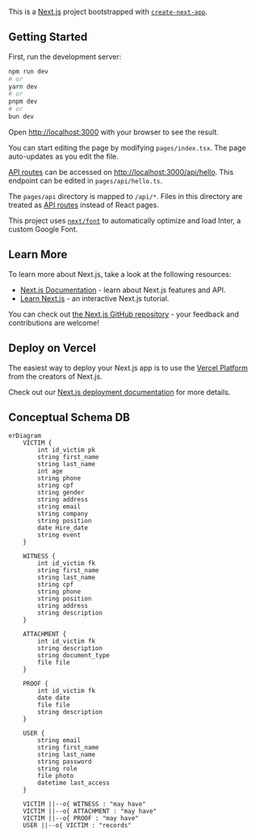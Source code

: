 This is a [Next.js](https://nextjs.org/) project bootstrapped with [`create-next-app`](https://github.com/vercel/next.js/tree/canary/packages/create-next-app).

## Getting Started

First, run the development server:

```bash
npm run dev
# or
yarn dev
# or
pnpm dev
# or
bun dev
```

Open [http://localhost:3000](http://localhost:3000) with your browser to see the result.

You can start editing the page by modifying `pages/index.tsx`. The page auto-updates as you edit the file.

[API routes](https://nextjs.org/docs/api-routes/introduction) can be accessed on [http://localhost:3000/api/hello](http://localhost:3000/api/hello). This endpoint can be edited in `pages/api/hello.ts`.

The `pages/api` directory is mapped to `/api/*`. Files in this directory are treated as [API routes](https://nextjs.org/docs/api-routes/introduction) instead of React pages.

This project uses [`next/font`](https://nextjs.org/docs/basic-features/font-optimization) to automatically optimize and load Inter, a custom Google Font.

## Learn More

To learn more about Next.js, take a look at the following resources:

- [Next.js Documentation](https://nextjs.org/docs) - learn about Next.js features and API.
- [Learn Next.js](https://nextjs.org/learn) - an interactive Next.js tutorial.

You can check out [the Next.js GitHub repository](https://github.com/vercel/next.js/) - your feedback and contributions are welcome!

## Deploy on Vercel

The easiest way to deploy your Next.js app is to use the [Vercel Platform](https://vercel.com/new?utm_medium=default-template&filter=next.js&utm_source=create-next-app&utm_campaign=create-next-app-readme) from the creators of Next.js.

Check out our [Next.js deployment documentation](https://nextjs.org/docs/deployment) for more details.

## Conceptual Schema DB

```mermaid
erDiagram
    VICTIM {
        int id_victim pk
        string first_name
        string last_name
        int age
        string phone
        string cpf
        string gender
        string address
        string email
        string company
        string position
        date Hire_date
        string event
    }

    WITNESS {
        int id_victim fk
        string first_name
        string last_name
        string cpf
        string phone
        string position
        string address
        string description
    }

    ATTACHMENT {
        int id_victim fk
        string description
        string document_type
        file file
    }

    PROOF {
        int id_victim fk
        date date
        file file
        string description
    }

    USER {
        string email
        string first_name
        string last_name
        string password
        string role
        file photo
        datetime last_access
    }

    VICTIM ||--o{ WITNESS : "may have"
    VICTIM ||--o{ ATTACHMENT : "may have"
    VICTIM ||--o{ PROOF : "may have"
    USER ||--o{ VICTIM : "records"
